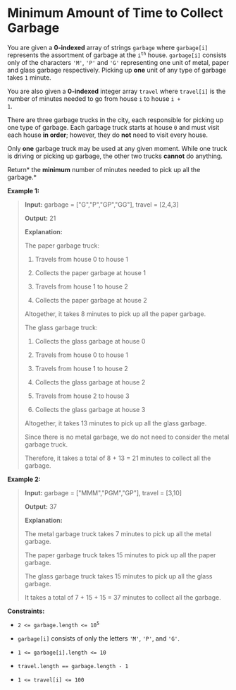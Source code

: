 # Minimum Amount of Time to Collect Garbage

You are given a **0-indexed** array of strings <code>garbage</code> where <code>garbage[i]</code> represents the assortment of garbage at the <code>i<sup>th</sup></code> house. <code>garbage[i]</code> consists only of the characters <code>'M'</code>, <code>'P'</code> and <code>'G'</code> representing one unit of metal, paper and glass garbage respectively. Picking up **one** unit of any type of garbage takes <code>1</code> minute.

You are also given a **0-indexed** integer array <code>travel</code> where <code>travel[i]</code> is the number of minutes needed to go from house <code>i</code> to house <code>i + 1</code>.

There are three garbage trucks in the city, each responsible for picking up one type of garbage. Each garbage truck starts at house <code>0</code> and must visit each house **in order**; however, they do **not** need to visit every house.

Only **one** garbage truck may be used at any given moment. While one truck is driving or picking up garbage, the other two trucks **cannot** do anything.

Return* the **minimum** number of minutes needed to pick up all the garbage.*


**Example 1:**
>
> **Input:** garbage = ["G","P","GP","GG"], travel = [2,4,3]
>
> **Output:** 21
>
> **Explanation:**
>
> The paper garbage truck:
>
> 1. Travels from house 0 to house 1
>
> 2. Collects the paper garbage at house 1
>
> 3. Travels from house 1 to house 2
>
> 4. Collects the paper garbage at house 2
>
> Altogether, it takes 8 minutes to pick up all the paper garbage.
>
> The glass garbage truck:
>
> 1. Collects the glass garbage at house 0
>
> 2. Travels from house 0 to house 1
>
> 3. Travels from house 1 to house 2
>
> 4. Collects the glass garbage at house 2
>
> 5. Travels from house 2 to house 3
>
> 6. Collects the glass garbage at house 3
>
> Altogether, it takes 13 minutes to pick up all the glass garbage.
>
> Since there is no metal garbage, we do not need to consider the metal garbage truck.
>
> Therefore, it takes a total of 8 + 13 = 21 minutes to collect all the garbage.

**Example 2:**
>
> **Input:** garbage = ["MMM","PGM","GP"], travel = [3,10]
>
> **Output:** 37
>
> **Explanation:**
>
> The metal garbage truck takes 7 minutes to pick up all the metal garbage.
>
> The paper garbage truck takes 15 minutes to pick up all the paper garbage.
>
> The glass garbage truck takes 15 minutes to pick up all the glass garbage.
>
> It takes a total of 7 + 15 + 15 = 37 minutes to collect all the garbage.


**Constraints:**

- <code>2 &lt;= garbage.length &lt;= 10<sup>5</sup></code>

- <code>garbage[i]</code> consists of only the letters <code>'M'</code>, <code>'P'</code>, and <code>'G'</code>.

- <code>1 &lt;= garbage[i].length &lt;= 10</code>

- <code>travel.length == garbage.length - 1</code>

- <code>1 &lt;= travel[i] &lt;= 100</code>
